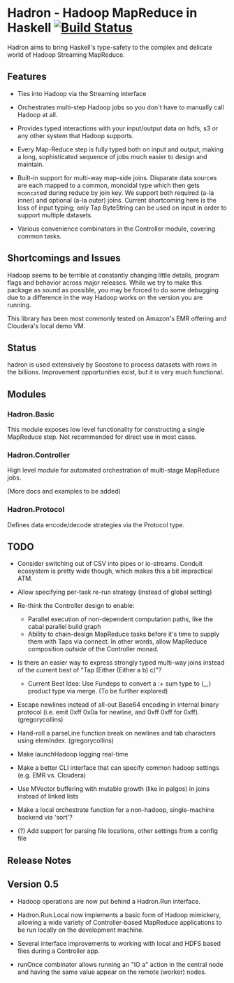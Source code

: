 # Hadron - Hadoop MapReduce in Haskell [![Build Status](https://travis-ci.org/Soostone/hadron.svg?branch=master)](https://travis-ci.org/Soostone/hadron)

Hadron aims to bring Haskell's type-safety to the complex and delicate
world of Hadoop Streaming MapReduce.

## Features

* Ties into Hadoop via the Streaming interface

* Orchestrates multi-step Hadoop jobs so you don't have to manually
  call Hadoop at all.

* Provides typed interactions with your input/output data on hdfs, s3
  or any other system that Hadoop supports.

* Every Map-Reduce step is fully typed both on input and output,
  making a long, sophisticated sequence of jobs much easier to design
  and maintain.

* Built-in support for multi-way map-side joins. Disparate data
  sources are each mapped to a common, monoidal type which then gets
  `mconcat`ed during reduce by join key. We support both required
  (a-la inner) and optional (a-la outer) joins. Current shortcoming
  here is the loss of input typing; only Tap ByteString can be used on
  input in order to support multiple datasets.
  
* Various convenience combinators in the Controller module, covering
  common tasks.
  
  
## Shortcomings and Issues

Hadoop seems to be terrible at constantly changing little details,
program flags and behavior across major releases. While we try to make
this package as sound as possible, you may be forced to do some
debugging due to a difference in the way Hadoop works on the version
you are running.

This library has been most commonly tested on Amazon's EMR offering
and Cloudera's local demo VM.

## Status

hadron is used extensively by Soostone to process datasets with rows
in the billions. Improvement opportunities exist, but it is very much
functional.

## Modules

### Hadron.Basic

This module exposes low level functionality for constructing a single
MapReduce step. Not recommended for direct use in most cases.


### Hadron.Controller

High level module for automated orchestration of multi-stage MapReduce
jobs. 

(More docs and examples to be added)

### Hadron.Protocol

Defines data encode/decode strategies via the Protocol type.



## TODO

  - Consider switching out of CSV into pipes or io-streams. Conduit
    ecosystem is pretty wide though, which makes this a bit
    impractical ATM.

  - Allow specifying per-task re-run strategy (instead of global
    setting)
  
  - Re-think the Controller design to enable:
    - Parallel execution of non-dependent computation paths, like the
      cabal parallel build graph
    - Ability to chain-design MapReduce tasks before it's time to
      supply them with Taps via connect. In other words, allow
      MapReduce composition *outside* of the Controller monad.
    
  - Is there an easier way to express strongly typed multi-way joins
    instead of the current best of "Tap (Either (Either a b) c)"?
    - Current Best Idea: Use Fundeps to convert a :+ sum type to (,,,)
      product type via merge. (To be further explored)

  - Escape newlines instead of all-out Base64 encoding in internal
    binary protocol (i.e. emit 0xff 0x0a for newline, and 0xff 0xff
    for 0xff). (gregorycollins)
    
  - Hand-roll a parseLine function break on newlines and tab
    characters using elemIndex. (gregorycollins)

  - Make launchHadoop logging real-time

  - Make a better CLI interface that can specify common hadoop
    settings (e.g. EMR vs. Cloudera)

  - Use MVector buffering with mutable growth (like in palgos) in
    joins instead of linked lists

  - Make a local orchestrate function for a non-hadoop, single-machine
    backend via 'sort'?

  - (?) Add support for parsing file locations, other settings from
    a config file
    


## Release Notes


## Version 0.5

- Hadoop operations are now put behind a Hadron.Run interface.

- Hadron.Run.Local now implements a basic form of Hadoop mimickery,
  allowing a wide variety of Controller-based MapReduce applications
  to be run locally on the development machine.

- Several interface improvements to working with local and HDFS based
  files during a Controller app.

- runOnce combinator allows running an "IO a" action in the central
  node and having the same value appear on the remote (worker) nodes.


